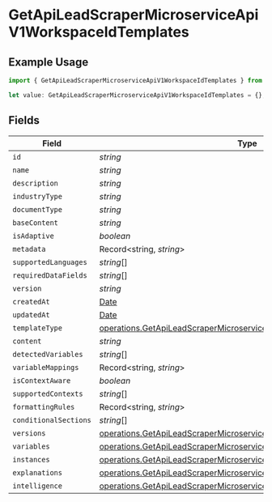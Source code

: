 # GetApiLeadScraperMicroserviceApiV1WorkspaceIdTemplates

## Example Usage

```typescript
import { GetApiLeadScraperMicroserviceApiV1WorkspaceIdTemplates } from "oppulence-backend-sdk/models/operations";

let value: GetApiLeadScraperMicroserviceApiV1WorkspaceIdTemplates = {};
```

## Fields

| Field                                                                                                                                                          | Type                                                                                                                                                           | Required                                                                                                                                                       | Description                                                                                                                                                    |
| -------------------------------------------------------------------------------------------------------------------------------------------------------------- | -------------------------------------------------------------------------------------------------------------------------------------------------------------- | -------------------------------------------------------------------------------------------------------------------------------------------------------------- | -------------------------------------------------------------------------------------------------------------------------------------------------------------- |
| `id`                                                                                                                                                           | *string*                                                                                                                                                       | :heavy_minus_sign:                                                                                                                                             | N/A                                                                                                                                                            |
| `name`                                                                                                                                                         | *string*                                                                                                                                                       | :heavy_minus_sign:                                                                                                                                             | N/A                                                                                                                                                            |
| `description`                                                                                                                                                  | *string*                                                                                                                                                       | :heavy_minus_sign:                                                                                                                                             | N/A                                                                                                                                                            |
| `industryType`                                                                                                                                                 | *string*                                                                                                                                                       | :heavy_minus_sign:                                                                                                                                             | N/A                                                                                                                                                            |
| `documentType`                                                                                                                                                 | *string*                                                                                                                                                       | :heavy_minus_sign:                                                                                                                                             | N/A                                                                                                                                                            |
| `baseContent`                                                                                                                                                  | *string*                                                                                                                                                       | :heavy_minus_sign:                                                                                                                                             | N/A                                                                                                                                                            |
| `isAdaptive`                                                                                                                                                   | *boolean*                                                                                                                                                      | :heavy_minus_sign:                                                                                                                                             | N/A                                                                                                                                                            |
| `metadata`                                                                                                                                                     | Record<string, *string*>                                                                                                                                       | :heavy_minus_sign:                                                                                                                                             | N/A                                                                                                                                                            |
| `supportedLanguages`                                                                                                                                           | *string*[]                                                                                                                                                     | :heavy_minus_sign:                                                                                                                                             | N/A                                                                                                                                                            |
| `requiredDataFields`                                                                                                                                           | *string*[]                                                                                                                                                     | :heavy_minus_sign:                                                                                                                                             | N/A                                                                                                                                                            |
| `version`                                                                                                                                                      | *string*                                                                                                                                                       | :heavy_minus_sign:                                                                                                                                             | N/A                                                                                                                                                            |
| `createdAt`                                                                                                                                                    | [Date](https://developer.mozilla.org/en-US/docs/Web/JavaScript/Reference/Global_Objects/Date)                                                                  | :heavy_minus_sign:                                                                                                                                             | N/A                                                                                                                                                            |
| `updatedAt`                                                                                                                                                    | [Date](https://developer.mozilla.org/en-US/docs/Web/JavaScript/Reference/Global_Objects/Date)                                                                  | :heavy_minus_sign:                                                                                                                                             | N/A                                                                                                                                                            |
| `templateType`                                                                                                                                                 | [operations.GetApiLeadScraperMicroserviceApiV1WorkspaceIdTemplateType](../../models/operations/getapileadscrapermicroserviceapiv1workspaceidtemplatetype.md)   | :heavy_minus_sign:                                                                                                                                             | N/A                                                                                                                                                            |
| `content`                                                                                                                                                      | *string*                                                                                                                                                       | :heavy_minus_sign:                                                                                                                                             | N/A                                                                                                                                                            |
| `detectedVariables`                                                                                                                                            | *string*[]                                                                                                                                                     | :heavy_minus_sign:                                                                                                                                             | N/A                                                                                                                                                            |
| `variableMappings`                                                                                                                                             | Record<string, *string*>                                                                                                                                       | :heavy_minus_sign:                                                                                                                                             | N/A                                                                                                                                                            |
| `isContextAware`                                                                                                                                               | *boolean*                                                                                                                                                      | :heavy_minus_sign:                                                                                                                                             | N/A                                                                                                                                                            |
| `supportedContexts`                                                                                                                                            | *string*[]                                                                                                                                                     | :heavy_minus_sign:                                                                                                                                             | N/A                                                                                                                                                            |
| `formattingRules`                                                                                                                                              | Record<string, *string*>                                                                                                                                       | :heavy_minus_sign:                                                                                                                                             | N/A                                                                                                                                                            |
| `conditionalSections`                                                                                                                                          | *string*[]                                                                                                                                                     | :heavy_minus_sign:                                                                                                                                             | N/A                                                                                                                                                            |
| `versions`                                                                                                                                                     | [operations.GetApiLeadScraperMicroserviceApiV1WorkspaceIdVersions](../../models/operations/getapileadscrapermicroserviceapiv1workspaceidversions.md)[]         | :heavy_minus_sign:                                                                                                                                             | N/A                                                                                                                                                            |
| `variables`                                                                                                                                                    | [operations.GetApiLeadScraperMicroserviceApiV1WorkspaceIdVariables](../../models/operations/getapileadscrapermicroserviceapiv1workspaceidvariables.md)[]       | :heavy_minus_sign:                                                                                                                                             | N/A                                                                                                                                                            |
| `instances`                                                                                                                                                    | [operations.GetApiLeadScraperMicroserviceApiV1WorkspaceIdInstances](../../models/operations/getapileadscrapermicroserviceapiv1workspaceidinstances.md)[]       | :heavy_minus_sign:                                                                                                                                             | N/A                                                                                                                                                            |
| `explanations`                                                                                                                                                 | [operations.GetApiLeadScraperMicroserviceApiV1WorkspaceIdExplanations](../../models/operations/getapileadscrapermicroserviceapiv1workspaceidexplanations.md)[] | :heavy_minus_sign:                                                                                                                                             | N/A                                                                                                                                                            |
| `intelligence`                                                                                                                                                 | [operations.GetApiLeadScraperMicroserviceApiV1WorkspaceIdIntelligence](../../models/operations/getapileadscrapermicroserviceapiv1workspaceidintelligence.md)[] | :heavy_minus_sign:                                                                                                                                             | N/A                                                                                                                                                            |